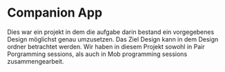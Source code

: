 # Companion App

Dies war ein projekt in dem die aufgabe darin bestand ein vorgegebenes Design möglichst genau umzusetzen. Das Ziel Design kann in dem Design ordner betrachtet werden.
Wir haben in diesem Projekt sowohl in Pair Porgramming sessions, als auch in Mob programming sessions zusammengearbeit.
